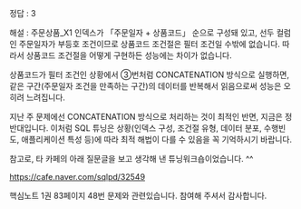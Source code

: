정답 : 3 

 

해설 : 주문상품_X1 인덱스가 「주문일자 + 상품코드」 순으로 구성돼 있고, 선두 컬럼인 주문일자가 부등호 조건이므로 상품코드 조건절은 필터 조건일 수밖에 없습니다. 따라서 상품코드 조건절을 어떻게 구현하든 성능에는 차이가 없습니다.  

상품코드가 필터 조건인 상황에서 ③번처럼 CONCATENATION 방식으로 실행하면, 같은 구간(주문일자 조건을 만족하는 구간)의 데이터를 반복해서 읽음으로써 성능은 오히려 느려집니다. 

 

지난 주 문제에선 CONCATENATION 방식으로 처리하는 것이 최적인 반면, 지금은 정반대입니다. 이처럼 SQL 튜닝은 상황(인덱스 구성, 조건절 유형, 데이터 분포, 수행빈도, 애플리케이션 특성 등)에 따라 최적 해법이 다를 수 있음을 꼭 기억하시기 바랍니다. 

참고로, 타 카페의 아래 질문글을 보고 생각해 낸 튜닝워크숍이었습니다. ^^

 

https://cafe.naver.com/sqlpd/32549

 
핵심노트 1권 
83페이지 
48번 문제와 관련있습니다.
참여해 주셔서 감사합니다.